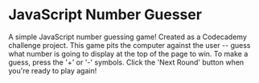 # JavaScript Number Guesser
A simple JavaScript number guessing game! Created as a Codecademy challenge project.
This game pits the computer against the user -- guess what number is going to display at the top of the page to win. To make a guess, press the '+' or '-' symbols. Click the 'Next Round' button when you're ready to play again!
